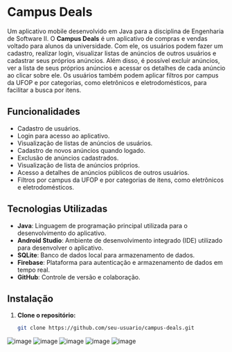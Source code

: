 # Campus Deals

Um aplicativo mobile desenvolvido em Java para a disciplina de Engenharia de Software II. O **Campus Deals** é um aplicativo de compras e vendas voltado para alunos da universidade. Com ele, os usuários podem fazer um cadastro, realizar login, visualizar listas de anúncios de outros usuários e cadastrar seus próprios anúncios. Além disso, é possível excluir anúncios, ver a lista de seus próprios anúncios e acessar os detalhes de cada anúncio ao clicar sobre ele. Os usuários também podem aplicar filtros por campus da UFOP e por categorias, como eletrônicos e eletrodomésticos, para facilitar a busca por itens.

## Funcionalidades

- Cadastro de usuários.
- Login para acesso ao aplicativo.
- Visualização de listas de anúncios de usuários.
- Cadastro de novos anúncios quando logado.
- Exclusão de anúncios cadastrados.
- Visualização de lista de anúncios próprios.
- Acesso a detalhes de anúncios públicos de outros usuários.
- Filtros por campus da UFOP e por categorias de itens, como eletrônicos e eletrodomésticos.

## Tecnologias Utilizadas

- **Java**: Linguagem de programação principal utilizada para o desenvolvimento do aplicativo.
- **Android Studio**: Ambiente de desenvolvimento integrado (IDE) utilizado para desenvolver o aplicativo.
- **SQLite**: Banco de dados local para armazenamento de dados.
- **Firebase**: Plataforma para autenticação e armazenamento de dados em tempo real.
- **GitHub**: Controle de versão e colaboração.

## Instalação

1. **Clone o repositório:**
   ```bash
   git clone https://github.com/seu-usuario/campus-deals.git

![image](https://github.com/user-attachments/assets/d4579642-d731-4f4a-beaa-60f7871c5400)
![image](https://github.com/user-attachments/assets/050cef4f-8060-4a03-a42e-a2ccade6bbd2)
![image](https://github.com/user-attachments/assets/d7946741-970a-4409-986e-105b7095580f)
![image](https://github.com/user-attachments/assets/00ed794a-86f0-435a-a3e3-3dd537ae8972)
![image](https://github.com/user-attachments/assets/d3e5b3dc-ff9a-4872-a9ff-02ccb6079c9c)








